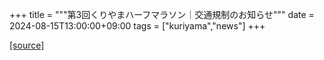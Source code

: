 +++
title = """第3回くりやまハーフマラソン｜交通規制のお知らせ"""
date = 2024-08-15T13:00:00+09:00
tags = ["kuriyama","news"]
+++


[[source]](https://www.town.kuriyama.hokkaido.jp/site/kuriyama-harf/24451.html)
